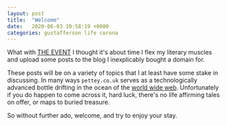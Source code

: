 ```yaml
---
layout: post
title:  "Welcome"
date:   2020-06-03 10:58:19 +0000
categories: gustafferson life corona
---
```

What with [THE EVENT][THE-EVENT] I thought it's about time I flex my literary muscles and upload some posts to the blog I inexplicably bought a domain for.

These posts will be on a variety of topics that I at least have some stake in discussing.
In many ways `pettey.co.uk` serves as a technologically advanced bottle drifting in the ocean of the [world wide web][www].
Unfortunately if you do happen to come across it, hard luck, there's no life affirming tales on offer, or maps to buried treasure.

So without further ado, welcome, and try to enjoy your stay.



[THE-EVENT]: https://www.youtube.com/watch?v=wnd1jKcfBRE
[www]:   https://xkcd.com/181/

